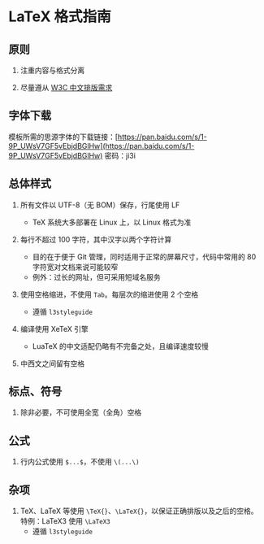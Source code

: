 # LaTeX 格式指南

## 原则

1. 注重内容与格式分离

1. 尽量遵从 [W3C 中文排版需求](https://w3c.github.io/clreq/)

## 字体下载

模板所需的思源字体的下载链接：[https://pan.baidu.com/s/1-9P_UWsV7GF5vEbjdBGlHw](https://pan.baidu.com/s/1-9P_UWsV7GF5vEbjdBGlHw)  密码：ji3i

## 总体样式

1. 所有文件以 UTF-8（无 BOM）保存，行尾使用 LF
    - TeX 系统大多部署在 Linux 上，以 Linux 格式为准

1. 每行不超过 100 字符，其中汉字以两个字符计算
    - 目的在于便于 Git 管理，同时适用于正常的屏幕尺寸，代码中常用的 80 字符宽对文档来说可能较窄
    - 例外：过长的网址，但可采用短域名服务

1. 使用空格缩进，不使用 `Tab`。每层次的缩进使用 2 个空格
    - 遵循 `l3styleguide`

1. 编译使用 XeTeX 引擎
    - LuaTeX 的中文适配仍略有不完备之处，且编译速度较慢

1. 中西文之间留有空格

## 标点、符号

1. 除非必要，不可使用全宽（全角）空格

## 公式

1. 行内公式使用 `$...$`，不使用 `\(...\)`

## 杂项

1. TeX、LaTeX 等使用 `\TeX{}`、`\LaTeX{}`，以保证正确排版以及之后的空格。特例：LaTeX3 使用 `\LaTeX3`
    - 遵循 `l3styleguide`
